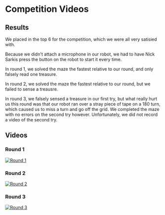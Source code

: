 # Competition Videos

## Results
We placed in the top 6 for the competition, which we were all very satisied with.

Because we didn't attach a microphone in our robot, we had to have Nick Sarkis press the button on the robot to start it every time.

In round 1, we solved the maze the fastest relative to our round, and only falsely read one treasure.

In round 2, we solved the maze the fastest relative to our round, but we failed to sense a treausre.

In round 3, we falsely sensed a treasure in our first try, but what really hurt us this round was that our robot ran over a stray piece of tape on a 180 turn, which caused us to miss a turn and go off the grid. We completed the maze with no errors on the second try however. Unfortunately, we did not record a video of the second try. 


## Videos
### Round 1
[![Round 1](https://img.youtube.com/vi/Om05LhPf-6E/0.jpg)](https://youtu.be/Om05LhPf-6E)
### Round 2
[![Round 2](https://img.youtube.com/vi/l0gw35ZfIL0/0.jpg)](https://youtu.be/l0gw35ZfIL0)
### Round 3
[![Round 3](https://img.youtube.com/vi/o_EQyqt-YL0/0.jpg)](https://youtu.be/o_EQyqt-YL0)